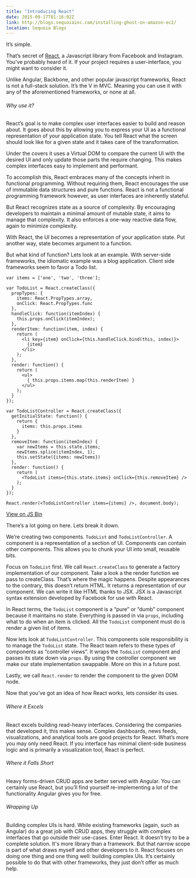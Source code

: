 ```yaml
---
title: "Introducing React"
date: 2015-09-17T01:16:02Z
link: http://blogs.sequoiainc.com/installing-ghost-on-amazon-ec2/
location: Sequoia Blogs
---
```


It’s simple.

That’s secret of [React](https://facebook.github.io/react/), a Javascript library from Facebook and Instagram. You’ve probably heard of it. If your project requires a user-interface, you might want to consider it.

Unlike Angular, Backbone, and other popular javascript frameworks, React is not a full-stack solution. It’s the V in MVC. Meaning you can use it with any of the aforementioned frameworks, or none at all.

###### Why use it?
React’s goal is to make complex user interfaces easier to build and reason about. It goes about this by allowing you to express your UI as a functional representation of your application state. You tell React what the screen should look like for a given state and it takes care of the transformation.

Under the covers it uses a Virtual DOM to compare the current UI with the desired UI and only update those parts the require changing. This makes complex interfaces easy to implement and performant.

To accomplish this, React embraces many of the concepts inherit in functional programming. Without requiring them, React encourages the use of immutable data structures and pure functions. React is not a functional programming framework however, as user interfaces are inherently stateful.

But React recognizes state as a source of complexity. By encouraging developers to maintain a minimal amount of mutable state, it aims to manage that complexity. It also enforces a one-way reactive data flow, again to minimize complexity.

With React, the UI becomes a representation of your application state. Put another way, state becomes argument to a function.

But what kind of function? Lets look at an example. With server-side frameworks, the idiomatic example was a blog application. Client side frameworks seem to favor a Todo list.

```
var items = ['one', 'two', 'three'];

var TodoList = React.createClass({
  propTypes: {
    items: React.PropTypes.array,
    onClick: React.PropTypes.func
  },
  handleClick: function(itemIndex) {
    this.props.onClick(itemIndex);
  },
  renderItem: function(item, index) {
    return (
      <li key={item} onClick={this.handleClick.bind(this, index)}>
        {item}
      </li>
    );
  },
  render: function() {
    return (
      <ul>
        { this.props.items.map(this.renderItem) }
      </ul>
    );
  }
});

var TodoListController = React.createClass({
  getInitialState: function() {
    return {
      items: this.props.items
    }
  },
  removeItem: function(itemIndex) {
    var newItems = this.state.items;
    newItems.splice(itemIndex, 1);
    this.setState({items: newItems})
  },
  render: function() {
    return (
      <TodoList items={this.state.items} onClick={this.removeItem} />
    );
  }
});

React.render(<TodoListController items={items} />, document.body);
```

[View on JS Bin](https://jsbin.com/wikenekepo/1/edit?html,js,output)

There’s a lot going on here. Lets break it down.

We’re creating two components. `TodoList` and `TodoListController`. A component is a representation of a section of UI. Components can contain other components. This allows you to chunk your UI into small, reusable bits.

Focus on `TodoList` first. We call `React.createClass` to generate a factory implementation of our component. Take a look a the render function we pass to createClass. That’s where the magic happens. Despite appearances to the contrary, this doesn’t return HTML. It returns a representation of our component. We can write it like HTML thanks to JSX. JSX is a Javascript syntax extension developed by Facebook for use with React.

In React terms, the `TodoList` component is a “pure” or “dumb” component because it maintains no state. Everything is passed in via `props`, including what to do when an item is clicked. All the `TodoList` component must do is render a given list of items.

Now lets look at `TodoListController`. This components sole responsibility is to manage the `TodoList` state. The React team refers to these types of components as “controller views”. It wraps the `TodoList` component and passes its state down via `props`. By using the controller component we make our state implementation swappable. More on this in a future post.

Lastly, we call `React.render` to render the component to the given DOM node.

Now that you’ve got an idea of how React works, lets consider its uses.

###### Where it Excels
React excels building read-heavy interfaces. Considering the companies that developed it, this makes sense. Complex dashboards, news feeds, visualizations, and analytical tools are good projects for React. What’s more you may only need React. If you interface has minimal client-side business logic and is primarily a visualization tool, React is perfect.

###### Where it Falls Short
Heavy forms-driven CRUD apps are better served with Angular. You can certainly use React, but you’ll find yourself re-implementing a lot of the functionality Angular gives you for free.

###### Wrapping Up
Building complex UIs is hard. While existing frameworks (again, such as Angular) do a great job with CRUD apps, they struggle with complex interfaces that go outside their use-cases. Enter React. It doesn’t try to be a complete solution. It's more library than a framework. But that narrow scope is part of what draws myself and other developers to it. React focuses on doing one thing and one thing well: building complex UIs. It’s certainly possible to do that with other frameworks, they just don’t offer as much help.